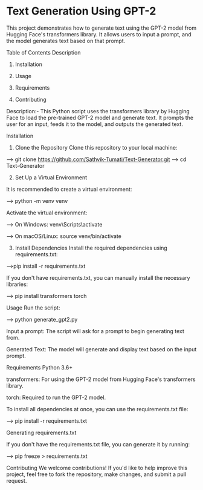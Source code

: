 # Text Generation Using GPT-2

This project demonstrates how to generate text using the GPT-2 model from Hugging Face's transformers library. It allows users to input a prompt, and the model generates text based on that prompt.

Table of Contents
Description

1. Installation

2. Usage

3. Requirements

4. Contributing

Description:-
This Python script uses the transformers library by Hugging Face to load the pre-trained GPT-2 model and generate text. It prompts the user for an input, feeds it to the model, and outputs the generated text.

Installation
1. Clone the Repository
Clone this repository to your local machine:

--> git clone https://github.com/Sathvik-Tumati/Text-Generator.git
--> cd Text-Generator

2. Set Up a Virtual Environment

It is recommended to create a virtual environment:

--> python -m venv venv

Activate the virtual environment:

--> On Windows: venv\Scripts\activate

--> On macOS/Linux: source venv/bin/activate

3. Install Dependencies
Install the required dependencies using requirements.txt:

-->pip install -r requirements.txt

If you don't have requirements.txt, you can manually install the necessary libraries:

--> pip install transformers torch

Usage
Run the script:

--> python generate_gpt2.py

Input a prompt: The script will ask for a prompt to begin generating text from.

Generated Text: The model will generate and display text based on the input prompt.

Requirements
Python 3.6+

transformers: For using the GPT-2 model from Hugging Face's transformers library.

torch: Required to run the GPT-2 model.

To install all dependencies at once, you can use the requirements.txt file:

--> pip install -r requirements.txt

Generating requirements.txt

If you don't have the requirements.txt file, you can generate it by running:

--> pip freeze > requirements.txt

Contributing
We welcome contributions! If you'd like to help improve this project, feel free to fork the repository, make changes, and submit a pull request.

